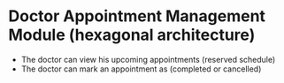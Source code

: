 # Doctor Appointment Management Module (hexagonal architecture)

* The doctor can view his upcoming appointments (reserved schedule)
* The doctor can mark an appointment as (completed or cancelled)
